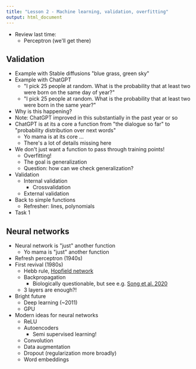 ```yaml
---
title: "Lesson 2 - Machine learning, validation, overfitting"
output: html_document
---
```


- Review last time:
  - Perceptron (we'll get there)

## Validation

- Example with Stable diffusions "blue grass, green sky"
- Example with ChatGPT
  - "I pick 25 people at random. What is the probability that at least two were born on the same day of year?"
  - "I pick 25 people at random. What is the probability that at least two were born in the same year?"
- Why is this happening?
- Note: ChatGPT improved in this substantially in the past year or so
- ChatGPT is at its a core a function from "the dialogue so far" to "probability distribution over next words"
  - Yo mama is at its core ...
  - There's a lot of details missing here
- We don't just want a function to pass through training points!
  - Overfitting!
  - The goal is generalization
  - Question: how can we check generalization?
- Validation
  - Internal validation
    - Crossvalidation
  - External validation
- Back to simple functions
  - Refresher: lines, polynomials
- Task 1

## Neural networks

- Neural network is "just" another function
  - Yo mama is "just" another function
- Refresh perceptron (1940s)
- First revival (1980s)
  - Hebb rule, [Hopfield network](https://en.wikipedia.org/wiki/Hopfield_network)
  - Backpropagation
    - Biologically questionable, but see e.g. [Song et al. 2020](https://www.ncbi.nlm.nih.gov/pmc/articles/PMC7610561/)
  - 3 layers are enough?!
- Bright future
   - Deep learning (~2011)
   - GPU
- Modern ideas for neural networks
   - ReLU
   - Autoencoders
      - Semi supervised learning!
   - Convolution
   - Data augmentation
   - Dropout (regularization more broadly)
   - Word embeddings


